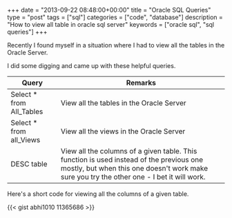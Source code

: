 +++
date = "2013-09-22 08:48:00+00:00"
title = "Oracle SQL Queries"
type = "post"
tags = ["sql"]
categories = ["code", "database"]
description = "How to view all table in oracle sql server"
keywords = ["oracle sql", "sql queries"]
+++

Recently I found myself in a situation where I had to view all the tables in the Oracle Server.

I did some digging and came up with these helpful queries.

Query | Remarks
----- | -------
Select * from All_Tables | View all the tables in the Oracle Server
Select * from all_Views | View all the views in the Oracle Server
DESC table |	View all the columns of a given table. This function is used instead of the previous one mostly, but when this one doesn't work make sure you try the other one - I bet it will work.


Here's a short code for viewing all the columns of a given table.


{{< gist abhi1010 11365686 >}}
